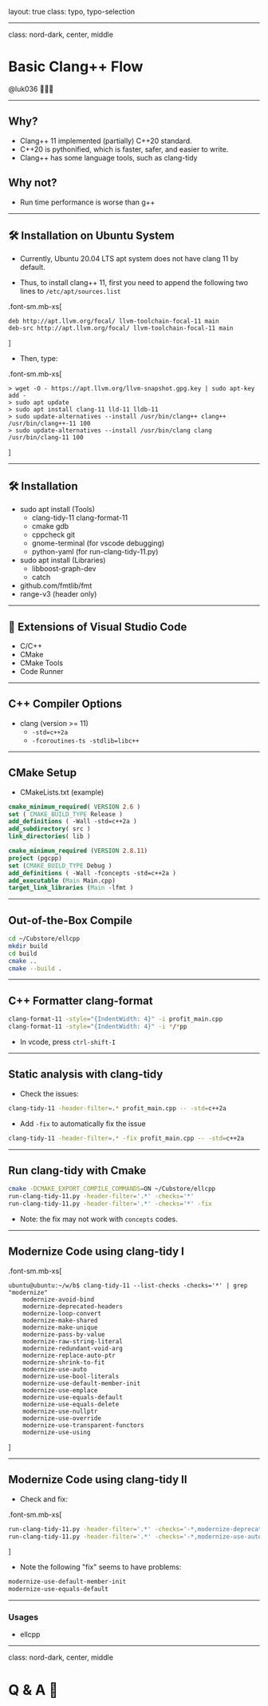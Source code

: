 layout: true
class: typo, typo-selection

---

class: nord-dark, center, middle

# Basic Clang++ Flow

@luk036 👨🏻‍🏫

---

## Why?

- Clang++ 11 implemented (partially) C++20 standard.
- C++20 is pythonified, which is faster, safer, and easier to write.
- Clang++ has some language tools, such as clang-tidy

## Why not?

- Run time performance is worse than g++

---

## 🛠️ Installation on Ubuntu System

- Currently, Ubuntu 20.04 LTS apt system does not have clang 11 by default.

- Thus, to install clang++ 11, first you need to append the following
  two lines to `/etc/apt/sources.list`

.font-sm.mb-xs[

```terminal
deb http://apt.llvm.org/focal/ llvm-toolchain-focal-11 main
deb-src http://apt.llvm.org/focal/ llvm-toolchain-focal-11 main
```

]

- Then, type:

.font-sm.mb-xs[

```terminal
> wget -O - https://apt.llvm.org/llvm-snapshot.gpg.key | sudo apt-key add -
> sudo apt update
> sudo apt install clang-11 lld-11 lldb-11
> sudo update-alternatives --install /usr/bin/clang++ clang++ /usr/bin/clang++-11 100
> sudo update-alternatives --install /usr/bin/clang clang /usr/bin/clang-11 100
```

]

---

## 🛠️ Installation

- sudo apt install (Tools)
  - clang-tidy-11 clang-format-11
  - cmake gdb
  - cppcheck git
  - gnome-terminal (for vscode debugging)
  - python-yaml (for run-clang-tidy-11.py)
- sudo apt install (Libraries)
  - libboost-graph-dev
  - catch
- github.com/fmtlib/fmt
- range-v3 (header only)

---

## 🧩 Extensions of Visual Studio Code

- C/C++
- CMake
- CMake Tools
- Code Runner

---

## C++ Compiler Options

- clang (version \>= 11)
  - `-std=c++2a`
  - `-fcoroutines-ts -stdlib=libc++`

---

## CMake Setup

- CMakeLists.txt (example)

```cmake
cmake_minimum_required( VERSION 2.6 )
set ( CMAKE_BUILD_TYPE Release )
add_definitions ( -Wall -std=c++2a )
add_subdirectory( src )
link_directories( lib )
```

```cmake
cmake_minimum_required (VERSION 2.8.11)
project (pgcpp)
set (CMAKE_BUILD_TYPE Debug )
add_definitions ( -Wall -fconcepts -std=c++2a )
add_executable (Main Main.cpp)
target_link_libraries (Main -lfmt )
```

---

## Out-of-the-Box Compile

```bash
cd ~/Cubstore/ellcpp
mkdir build
cd build
cmake ..
cmake --build .
```

---

## C++ Formatter clang-format

```bash
clang-format-11 -style="{IndentWidth: 4}" -i profit_main.cpp
clang-format-11 -style="{IndentWidth: 4}" -i */*pp
```

- In vcode, press `ctrl-shift-I`

---

## Static analysis with clang-tidy

- Check the issues:

```bash
clang-tidy-11 -header-filter=.* profit_main.cpp -- -std=c++2a
```

- Add `-fix` to automatically fix the issue

```bash
clang-tidy-11 -header-filter=.* -fix profit_main.cpp -- -std=c++2a
```

---

## Run clang-tidy with Cmake

```bash
cmake -DCMAKE_EXPORT_COMPILE_COMMANDS=ON ~/Cubstore/ellcpp
run-clang-tidy-11.py -header-filter='.*' -checks='*'
run-clang-tidy-11.py -header-filter='.*' -checks='*' -fix
```

- Note: the fix may not work with `concepts` codes.

---

## Modernize Code using clang-tidy I

.font-sm.mb-xs[

```terminal
ubuntu@ubuntu:~/w/b$ clang-tidy-11 --list-checks -checks='*' | grep "modernize"
    modernize-avoid-bind
    modernize-deprecated-headers
    modernize-loop-convert
    modernize-make-shared
    modernize-make-unique
    modernize-pass-by-value
    modernize-raw-string-literal
    modernize-redundant-void-arg
    modernize-replace-auto-ptr
    modernize-shrink-to-fit
    modernize-use-auto
    modernize-use-bool-literals
    modernize-use-default-member-init
    modernize-use-emplace
    modernize-use-equals-default
    modernize-use-equals-delete
    modernize-use-nullptr
    modernize-use-override
    modernize-use-transparent-functors
    modernize-use-using
```

]

---

## Modernize Code using clang-tidy II

- Check and fix:

.font-sm.mb-xs[

```bash
run-clang-tidy-11.py -header-filter='.*' -checks='-*,modernize-deprecated-headers'
run-clang-tidy-11.py -header-filter='.*' -checks='-*,modernize-use-auto' -fix
```

]

- Note the following "fix" seems to have problems:

```bash
modernize-use-default-member-init
modernize-use-equals-default
```

---

### Usages

- ellcpp

---

class: nord-dark, center, middle

# Q & A 🙋
